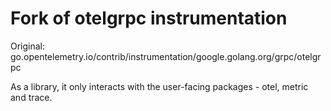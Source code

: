 # Fork of otelgrpc instrumentation 

Original:
go.opentelemetry.io/contrib/instrumentation/google.golang.org/grpc/otelgrpc

As a library, it only interacts with the user-facing packages - otel, metric and trace.
